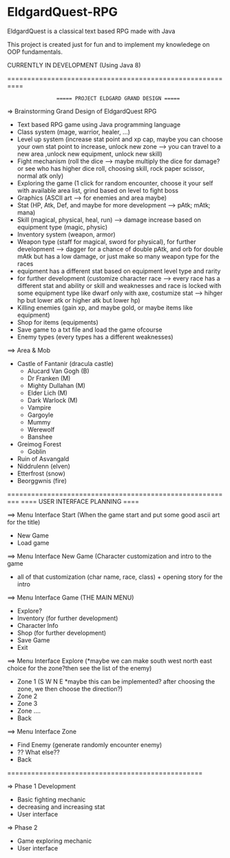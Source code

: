 # EldgardQuest-RPG
EldgardQuest is a classical text based RPG made with Java

This project is created just for fun and to implement my knowledege on OOP fundamentals.

CURRENTLY IN DEVELOPMENT (Using Java 8)

==========================================================


					===== PROJECT ELDGARD GRAND DESIGN =====

=> Brainstorming Grand Design of EldgardQuest RPG

- Text based RPG game using Java programming language
- Class system (mage, warrior, healer, ...)
- Level up system (increase stat point and xp cap, maybe you can choose your own stat point to increase, unlock new zone --> you can travel to a new area ,unlock new equipment, unlock new skill)
- Fight mechanism (roll the dice --> maybe multiply the dice for damage? or see who has higher dice roll, choosing skill, rock paper scissor, normal atk only)
- Exploring the game (1 click for random encounter, choose it your self with available area list, grind based on level to fight boss
- Graphics (ASCII art --> for enemies and area maybe)
- Stat (HP, Atk, Def, and maybe for more development --> pAtk; mAtk; mana)
- Skill (magical, physical, heal, run) --> damage increase based on equipment type (magic, physic)
- Inventory system (weapon, armor)
- Weapon type (staff for magical, sword for physical), for further development --> dagger for a chance of double pAtk, and orb for double mAtk but has a low damage, or just make so many weapon type for the races 
- equipment has a different stat based on equipment level type and rarity
- for further development (customize character race --> every race has a different stat and ability or skill and weaknesses and race is locked with some equipment type like dwarf only with axe, costumize stat --> hihger hp but lower atk or higher atk but lower hp) 
- Killing enemies (gain xp, and maybe gold, or maybe items like equipment)
- Shop for items (equipments)
- Save game to a txt file and load the game ofcourse
- Enemy types (every types has a different weaknesses)

==> Area & Mob
- Castle of Fantanir (dracula castle)
	- Alucard Van Gogh (B)
	- Dr Franken (M)
	- Mighty Dullahan (M)
	- Elder Lich (M)
	- Dark Warlock (M)
	- Vampire
	- Gargoyle
	- Mummy
	- Werewolf
	- Banshee
- Greimog Forest
	- Goblin
- Ruin of Asvangald
- Niddrulenn (elven)
- Etterfrost (snow)
- Beorggwnis (fire)

=========================================================
					==== USER INTERFACE PLANNING  ====

==> Menu Interface Start (When the game start and put some good ascii art for the title)
- New Game
- Load game

==> Menu Interface New Game (Character customization and intro to the game
* all of that customization (char name, race, class) + opening story for the intro

==> Menu Interface Game (THE MAIN MENU)
- Explore?
- Inventory (for further development)
- Character Info
- Shop (for further development)
- Save Game
- Exit

==> Menu Interface Explore (*maybe we can make south west north east choice for the zone?then see the list of the enemy) 
- Zone 1 (S W N E *maybe this can be implemented? after choosing the zone, we then choose the direction?)
- Zone 2
- Zone 3
- Zone ....
- Back

==> Menu Interface Zone
- Find Enemy (generate randomly encounter enemy)
- ?? What else??
- Back

=================================================

=> Phase 1 Development
- Basic fighting mechanic
- decreasing and increasing stat
- User interface


=> Phase 2
- Game exploring mechanic
- User interface
